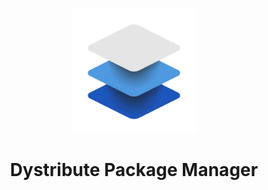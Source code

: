 <p align="center">
  <img src="https://github.com/MuffinLorde/Dystribute/blob/main/logo.png" height="200">
  <h1 align="center">Dystribute Package Manager</h1>
</p>
